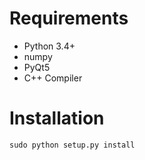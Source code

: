 # Requirements
- Python 3.4+
- numpy
- PyQt5
- C++ Compiler

# Installation

```python
sudo python setup.py install
```
